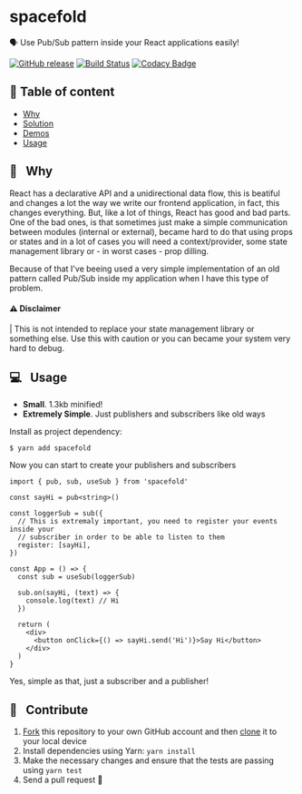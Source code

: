 # spacefold

🗣 Use Pub/Sub pattern inside your React applications easily!

[![GitHub release](https://img.shields.io/github/release/pedronauck/spacefold.svg)]()
[![Build Status](https://travis-ci.org/pedronauck/spacefold.svg?branch=master)](https://travis-ci.org/pedronauck/spacefold)
[![Codacy Badge](https://api.codacy.com/project/badge/Grade/ebdcc3e942b14363a96438b41c770b32)](https://www.codacy.com/app/pedronauck/spacefold?utm_source=github.com&utm_medium=referral&utm_content=pedronauck/spacefold&utm_campaign=Badge_Grade)

## 📜 Table of content

- [Why](#--why)
- [Solution](#--solution)
- [Demos](#--demos)
- [Usage](#--usage-demo)

## 🧐 &nbsp; Why

React has a declarative API and a unidirectional data flow, this is beatiful and changes a lot the way we write our frontend application, in fact, this changes everything. But, like a lot of things, React has good and bad parts. One of the bad ones, is that sometimes just make a simple communication between modules (internal or external), became hard to do that using props or states and in a lot of cases you will need a context/provider, some state management library or - in worst cases - prop dilling.

Because of that I've beeing used a very simple implementation of an old pattern called Pub/Sub inside my application when I have this type of problem.

#### ⚠️ Disclaimer

| This is not intended to replace your state management library or something else. Use this with caution or you can became your system very hard to debug.

## 💻 &nbsp; Usage

- **Small**. 1.3kb minified!
- **Extremely Simple**. Just publishers and subscribers like old ways

Install as project dependency:

```bash
$ yarn add spacefold
```

Now you can start to create your publishers and subscribers

```tsx
import { pub, sub, useSub } from 'spacefold'

const sayHi = pub<string>()

const loggerSub = sub({
  // This is extremaly important, you need to register your events inside your
  // subscriber in order to be able to listen to them
  register: [sayHi],
})

const App = () => {
  const sub = useSub(loggerSub)

  sub.on(sayHi, (text) => {
    console.log(text) // Hi
  })

  return (
    <div>
      <button onClick={() => sayHi.send('Hi')}>Say Hi</button>
    </div>
  )
}
```

Yes, simple as that, just a subscriber and a publisher!

## 🕺 &nbsp; Contribute

1.  [Fork](https://help.github.com/articles/fork-a-repo/) this repository to your own GitHub account and then [clone](https://help.github.com/articles/cloning-a-repository/) it to your local device
2.  Install dependencies using Yarn: `yarn install`
3.  Make the necessary changes and ensure that the tests are passing using `yarn test`
4.  Send a pull request 🙌
